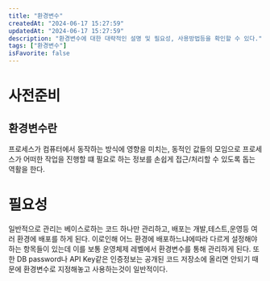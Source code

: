 ```yaml
---
title: "환경변수"
createdAt: "2024-06-17 15:27:59"
updatedAt: "2024-06-17 15:27:59"
description: "환경변수에 대한 대략적인 설명 및 필요성, 사용방법등을 확인할 수 있다."
tags: ["환경변수"]
isFavorite: false
---
```


# 사전준비

## 환경변수란

프로세스가 컴퓨터에서 동작하는 방식에 영향을 미치는, 동적인 값들의 모임으로 프로세스가 어떠한 작업을 진행할 떄 필요로 하는 정보를 손쉽게 접근/처리할 수 있도록 돕는 역활을 한다.

# 필요성

일반적으로 관리는 베이스로하는 코드 하나만 관리하고, 배포는 개발,테스트,운영등 여러 환경에 배포를 하게 된다.
이로인해 어느 환경에 배포하느냐에따라 다르게 설정해야하는 항목들이 있는데 이를 보통 운영체제 레벨에서 환경변수를 통해 관리하게 된다. 또한 DB password나 API Key같은 인증정보는 공개된 코드 저장소에 올리면 안되기 때문에 환경변수로 지정해놓고 사용하는것이 일반적이다.
